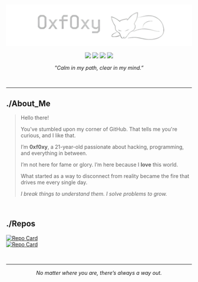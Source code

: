 ![0xf0xy](src/banner.png)

<p align="center">
  <img src="https://img.shields.io/badge/Offensive-Security-E4080A?style=flat&logo=kali-linux&logoColor=white" />
  <img src="https://img.shields.io/badge/Linux-User-black?style=flat&logo=linux&logoColor=white" />
  <img src="https://img.shields.io/badge/Python-Dev-3776AB?style=flat&logo=python&logoColor=white" />
  <img src="https://img.shields.io/badge/Bash-Enthusiast-4EAA25?style=flat&logo=GNUbash&logoColor=white" />
</p>

<p align="center"><em>"Calm in my path, clear in my mind.”</em></p>

<br>

---
## ./About_Me
> Hello there!  
>   
> You've stumbled upon my corner of GitHub. That tells me you're curious, and I like that.  
>  
> I’m **0xf0xy**, a 21-year-old passionate about hacking, programming, and everything in between.  
>  
> I’m not here for fame or glory. I’m here because I **love** this world.  
>  
> What started as a way to disconnect from reality became the fire that drives me every single day.  
>
> *I break things to understand them. I solve problems to grow.*  

<br>

## ./Repos

[![Repo Card](https://github-readme-stats.vercel.app/api/pin/?username=0xf0xy&theme=github_dark_dimmed&repo=Playground)](https://github.com/0xf0xy/Playground)  
[![Repo Card](https://github-readme-stats.vercel.app/api/pin/?username=0xf0xy&theme=github_dark_dimmed&repo=Write-ups)](https://github.com/0xf0xy/Write-ups)

<br>

<!--
## ./Stats

![Langs](https://github-readme-stats.vercel.app/api/top-langs/?username=0xf0xy&layout=compact&theme=github_dark)

<br>

## ./Contact_Me  

[![Discord](https://img.shields.io/badge/Discord-0xf0xy-5865F2?style=flat&logo=discord&logoColor=white)](https://discord.com/channels/@me)

<br>
-->

---
<p align="center"><em>No matter where you are, there’s always a way out.</em></p>
